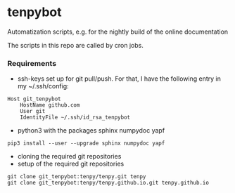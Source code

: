 # tenpybot
Automatization scripts, e.g. for the nightly build of the online documentation

The scripts in this repo are called by cron jobs.

### Requirements
* ssh-keys set up for git pull/push. For that, I have the following entry in my ~/.ssh/config:
```
Host git_tenpybot
	HostName github.com
	User git
	IdentityFile ~/.ssh/id_rsa_tenpybot
```
* python3 with the packages sphinx numpydoc yapf
```
pip3 install --user --upgrade sphinx numpydoc yapf
```
* cloning the required git repositories
* setup of the required git repositories 
```
git clone git_tenpybot:tenpy/tenpy.git tenpy
git clone git_tenpybot:tenpy/tenpy.github.io.git tenpy.github.io
```
